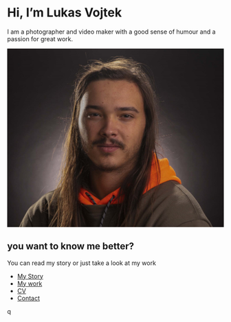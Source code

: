 # Hi, I’m Lukas Vojtek
I am a photographer and video maker with a good sense of humour and a passion for great work.

![Hi thats me](/portret2.jpg) 
## you want to know me better?
You can read my story or just take a look at my work

- [My Story](/aboutme.md) <!-- Step out of this folder and link to your home page. See: Step 2 -->
- [My work](/work.md)
- [CV]()
- [Contact](Contact.md)

q
